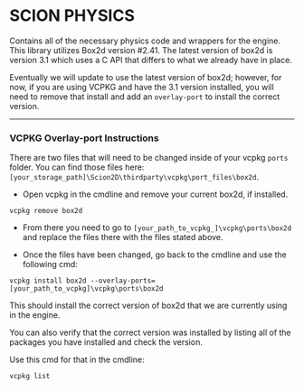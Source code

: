 
# SCION PHYSICS 

Contains all of the necessary physics code and wrappers for the engine.
This library utilizes Box2d version #2.41. The latest version of box2d is
version 3.1 which uses a C API that differs to what we already have in place.

Eventually we will update to use the latest version of box2d; however, for now,
if you are using VCPKG and have the 3.1 version installed, you will need to
remove that install and add an ```overlay-port``` to install the correct version.

----

### VCPKG Overlay-port Instructions
There are two files that will need to be changed inside of your vcpkg ```ports``` folder.
You can find those files here: ```[your_storage_path]\Scion2D\thirdparty\vcpkg\port_files\box2d```.

* Open vcpkg in the cmdline and remove your current box2d, if installed.

```vcpkg remove box2d```

* From there you need to go to ```[your_path_to_vcpkg_]\vcpkg\ports\box2d``` and replace the files there
with the files stated above.

* Once the files have been changed, go back to the cmdline and use the following cmd:

```vcpkg install box2d --overlay-ports=[your_path_to_vcpkg]\vcpkg\ports\box2d```

This should install the correct version of box2d that we are currently using in the engine.

You can also verify that the correct version was installed by listing all of the packages you have installed
and check the version.

Use this cmd for that in the cmdline:

```vcpkg list```

